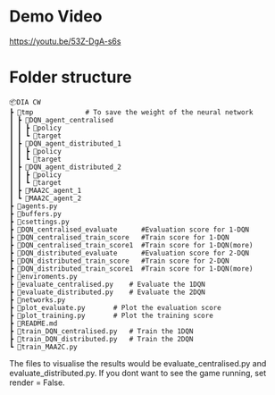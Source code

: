
# Demo Video
https://youtu.be/53Z-DgA-s6s

# Folder structure
 ```
📦DIA CW
 ┣ 📂tmp             # To save the weight of the neural network
 ┃ ┣ 📂DQN_agent_centralised
 ┃ ┃ ┣ 📜policy
 ┃ ┃ ┗ 📜target
 ┃ ┣ 📂DQN_agent_distributed_1
 ┃ ┃ ┣ 📜policy
 ┃ ┃ ┗ 📜target
 ┃ ┣ 📂DQN_agent_distributed_2
 ┃ ┃ ┣ 📜policy
 ┃ ┃ ┗ 📜target
 ┃ ┣ 📂MAA2C_agent_1
 ┃ ┗ 📂MAA2C_agent_2
 ┣ 📜agents.py
 ┣ 📜buffers.py
 ┣ 📜csettings.py
 ┣ 📜DQN_centralised_evaluate      #Evaluation score for 1-DQN
 ┣ 📜DQN_centralised_train_score   #Train score for 1-DQN
 ┣ 📜DQN_centralised_train_score1  #Train score for 1-DQN(more)
 ┣ 📜DQN_distributed_evaluate      #Evaluation score for 2-DQN
 ┣ 📜DQN_distributed_train_score   #Train score for 2-DQN
 ┣ 📜DQN_distributed_train_score1  #Train score for 1-DQN(more)
 ┣ 📜enviroments.py
 ┣ 📜evaluate_centralised.py    # Evaluate the 1DQN 
 ┣ 📜evaluate_distributed.py    # Evaluate the 2DQN
 ┣ 📜networks.py
 ┣ 📜plot_evaluate.py       # Plot the evaluation score
 ┣ 📜plot_training.py       # Plot the training score
 ┣ 📜README.md
 ┣ 📜train_DQN_centralised.py   # Train the 1DQN
 ┣ 📜train_DQN_distributed.py   # Train the 2DQN
 ┗ 📜train_MAA2C.py
 ```

 The files to visualise the results would be evaluate_centralised.py and evaluate_distributed.py. If you dont want to see the game running, set render = False.